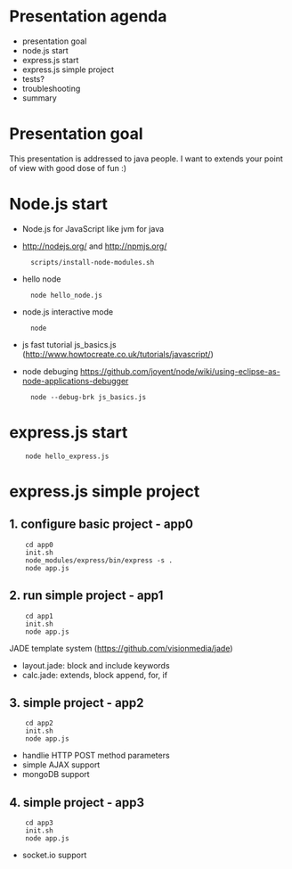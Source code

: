 # Presentation agenda
* presentation goal
* node.js start
* express.js start
* express.js simple project
* tests?
* troubleshooting
* summary

# Presentation goal

This presentation is addressed to java people.
I want to extends your point of view with good dose of fun :)

# Node.js start

* Node.js for JavaScript like jvm for java
* http://nodejs.org/ and http://npmjs.org/

        scripts/install-node-modules.sh
        
* hello node

        node hello_node.js

* node.js interactive mode

        node
  
* js fast tutorial js_basics.js (http://www.howtocreate.co.uk/tutorials/javascript/)
* node debuging https://github.com/joyent/node/wiki/using-eclipse-as-node-applications-debugger

        node --debug-brk js_basics.js

# express.js start

        node hello_express.js

# express.js simple project

## 1. configure basic project - app0

        cd app0
        init.sh
        node_modules/express/bin/express -s .
        node app.js

## 2. run simple project - app1

        cd app1
        init.sh
        node app.js

JADE template system (https://github.com/visionmedia/jade)
   
* layout.jade: block and include keywords
* calc.jade: extends, block append, for, if

## 3. simple project - app2

        cd app2
        init.sh
        node app.js
        
* handlie HTTP POST method parameters
* simple AJAX support
* mongoDB support

## 4. simple project - app3

        cd app3
        init.sh
        node app.js
        
* socket.io support
